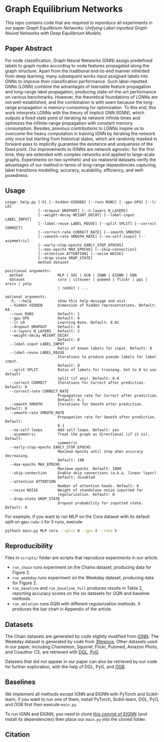 # Graph Equilibrium Networks

This repo contains code that are required to reporduce all experiments in our paper *Graph Equilibrium Networks: Unifying Label-inputted Graph Neural Networks with Deep Equilibrium Models*.

## Paper Abstract

For node classification, Graph Neural Networks (GNN) assign predefined labels to graph nodes according to node features propagated along the graph structure. Apart from the traditional end-to-end manner inherited from deep learning, many subsequent works input assigned labels into GNNs to improve their classification performance. Such label-inputted GNNs (LGNN) combine the advantages of learnable feature propagation and long-range label propagation, producing state-of-the-art performance on various benchmarks. However, the theoretical foundations of LGNNs are not well-established, and the combination is with seam because the long-range propagation is memory-consuming for optimization. To this end, this work interprets LGNNs with the theory of Implicit GNN (IGNN), which outputs a fixed state point of iterating its network infinite times and optimizes the infinite-range propagation with constant memory consumption. Besides, previous contributions to LGNNs inspire us to overcome the heavy computation in training IGNN by iterating the network only once but starting from historical states, which are randomly masked in forward-pass to implicitly guarantee the existence and uniqueness of the fixed point. Our improvements to IGNNs are network agnostic: for the first time, they are extended with complex networks and applied to large-scale graphs. Experiments on two synthetic and six realworld datasets verify the advantages of our method in terms of long-range dependencies capturing, label transitions modelling, accuracy, scalability, efficiency, and well-posedness.

## Usage

```
usage: help.py [-h] [--hidden HIDDEN] [--runs RUNS] [--gpu GPU] [--lr LR]
               [--dropout DROPOUT] [--n-layers N_LAYERS]
               [--weight-decay WEIGHT_DECAY] [--label-input LABEL_INPUT]
               [--label-reuse LABEL_REUSE] [--split SPLIT] [--correct CORRECT]
               [--correct-rate CORRECT_RATE] [--smooth SMOOTH]
               [--smooth-rate SMOOTH_RATE] [--no-self-loops] [--asymmetric]
               [--early-stop-epochs EARLY_STOP_EPOCHS]
               [--max-epochs MAX_EPOCHS] [--skip-connection]
               [--attention ATTENTION] [--noise NOISE]
               [--drop-state DROP_STATE]
               method dataset

positional arguments:
  method                MLP | SGC | GCN | IGNN | EIGNN | GQN
  dataset               cora | citeseer | pubmed | flickr | ppi | arxiv | yelp
                        | reddit | ...

optional arguments:
  -h, --help            show this help message and exit
  --hidden HIDDEN       Dimension of hidden representations. Default: 64
  --runs RUNS           Default: 1
  --gpu GPU             Default: 0
  --lr LR               Learning Rate. Default: 0.01
  --dropout DROPOUT     Default: 0
  --n-layers N_LAYERS   Default: 2
  --weight-decay WEIGHT_DECAY
                        Default: 0
  --label-input LABEL_INPUT
                        Ratio of known labels for input. Default: 0
  --label-reuse LABEL_REUSE
                        Iterations to produce pseudo labels for label input.
                        Default: 0
  --split SPLIT         Ratio of labels for training. Set to 0 to use default
                        split (if any). Default: 0.6
  --correct CORRECT     Iterations for Correct after prediction. Default: 0
  --correct-rate CORRECT_RATE
                        Propagation rate for Correct after prediction.
                        Default: 0.1
  --smooth SMOOTH       Iterations for Smooth after prediction. Default: 0
  --smooth-rate SMOOTH_RATE
                        Propagation rate for Smooth after prediction. Default:
                        0.1
  --no-self-loops       Add self loops. Default: yes
  --asymmetric          Treat the graph as directional (if it is). Default:
                        symmetric
  --early-stop-epochs EARLY_STOP_EPOCHS
                        Maximum epochs until stop when accuracy decreasing.
                        Default: 100
  --max-epochs MAX_EPOCHS
                        Maximum epochs. Default: 1000
  --skip-connection     Enable skip connections (a.k.a. linear layer).
                        Default: disabled
  --attention ATTENTION
                        Number of attention heads. Default: 0
  --noise NOISE         Weight of standalone noise inputted for
                        regularization. Default: 0
  --drop-state DROP_STATE
                        Dropout probability for inputted state. Default: 0
```

For example, if you want to run MLP on the Cora dataset with its default split on gpu `cuda:3` for 5 runs, execute

```bash
python3 main.py MLP cora --split 0 --gpu 3 --runs 5
```

## Reproducibility

Files in `scripts/` folder are scripts that reproduce experiments in our article.

* `run_chain` runs experiment on the Chains dataset, producing data for Figure 2.
* `run_weekday` runs experiment on the Weekday dataset, producing data for Figure 2.
* `run_baseline` and `run_baseline_full` produces results in Table 2, reporting accuracy scores on the six datasets for GQN and baseline methods.
* `run_ablation` runs GQN with different regularization methods. It produces the bar chart in Appendix of the article.

## Datasets

The Chain datasets are generated by code slightly modified from [IGNN](https://github.com/SwiftieH/IGNN).
The Weekday dataset is generated by code from [3ference](https://github.com/cf020031308/3ference).
Other datasets used in our paper, including Chameleon, Squirrel, Flickr, Pubmed, Amazon Photo, and Coauthor CS, are retrieved with [DGL](https://github.com/dmlc/dgl), [PyG](https://github.com/pyg-team/pytorch_geometric).

Datasets that did not appear in our paper can also be retrieved by our code for further exploration, with the help of DGL, PyG, and [OGB](https://github.com/snap-stanford/ogb).

## Baselines

We implement all methods except IGNN and EIGNN with PyTorch and Scikit-learn, if you want to run one of them, install PyTorch, Scikit-learn, DGL, PyG, and OGB first then execute `main.py`.

To run IGNN and EIGNN, you need to clone [this commit of EIGNN](https://github.com/liu-jc/EIGNN/tree//6a2c8e73c11bfebc8614d955226dbae600cc8dfc) (and install its dependencies) then place our `main.py` into the cloned folder.

## Citation

```
```
